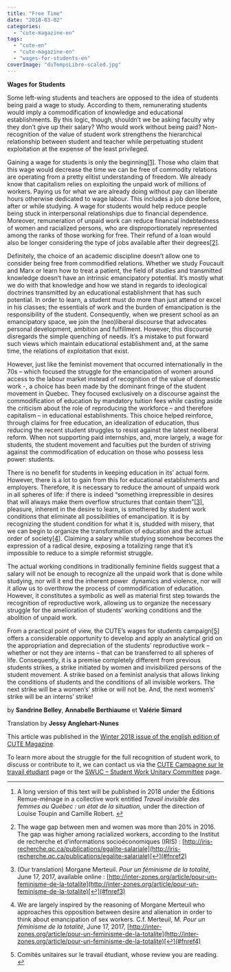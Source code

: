 ```yaml
---
title: "Free Time"
date: "2018-03-02"
categories: 
  - "cute-magazine-en"
tags: 
  - "cute-en"
  - "cute-magazine-en"
  - "wages-for-students-en"
coverImage: "duTempsLibre-scaled.jpg"
---
```


**Wages for Students**

Some left-wing students and teachers are opposed to the idea of students being paid a wage to study. According to them, remunerating students would imply a commodification of knowledge and educational establishments. By this logic, though, shouldn’t we be asking faculty why they don’t give up their salary? Who would work without being paid? Non-recognition of the value of student work strengthens the hierarchical relationship between student and teacher while perpetuating student exploitation at the expense of the least privileged.

Gaining a wage for students is only the beginning[\[1\]](#fn1). Those who claim that this wage would decrease the time we can be free of commodity relations are operating from a pretty elitist understanding of freedom. We already know that capitalism relies on exploiting the unpaid work of millions of workers. Paying us for what we are already doing without pay can liberate hours otherwise dedicated to wage labour. This includes a job done before, after or while studying. A wage for students would help reduce people being stuck in interpersonal relationships due to financial dependence. Moreover, remuneration of unpaid work can reduce financial indebtedness of women and racialized persons, who are disproportionately represented among the ranks of those working for free. Their refund of a loan would also be longer considering the type of jobs available after their degrees[\[2\]](#fn2).

Definitely, the choice of an academic discipline doesn’t allow one to consider being free from commodified relations. Whether we study Foucault and Marx or learn how to treat a patient, the field of studies and transmitted knowledge doesn’t have an intrinsic emancipatory potential. It’s mostly what we do with that knowledge and how we stand in regards to ideological doctrines transmitted by an educational establishment that has such potential. In order to learn, a student must do more than just attend or excel in his classes; the essentials of work and the burden of emancipation is the responsibility of the student. Consequently, when we present school as an emancipatory space, we join the (neo)liberal discourse that advocates personal development, ambition and fulfillment. However, this discourse disregards the simple quenching of needs. It’s a mistake to put forward such views which maintain educational establishment and, at the same time, the relations of exploitation that exist.

However, just like the feminist movement that occurred internationally in the 70s – which focused the struggle for the emancipation of women around access to the labour market instead of recognition of the value of domestic work -, a choice has been made by the dominant fringe of the student movement in Quebec. They focused exclusively on a discourse against the commodification of education by mandatory tuition fees while casting aside the criticism about the role of reproducing the workforce – and therefore capitalism – in educational establishments. This choice helped reinforce, through claims for free education, an idealization of education, thus reducing the recent student struggles to resist against the latest neoliberal reform. When not supporting paid internships, and, more largely, a wage for students, the student movement and faculties put the burden of striving against the commodification of education on those who possess less power: students.

There is no benefit for students in keeping education in its’ actual form. However, there is a lot to gain from this for educational establishments and employers. Therefore, it is necessary to reduce the amount of unpaid work in all spheres of life: if there is indeed “something irrepressible in desires that will always make them overflow structures that contain them”[\[3\]](#fn3), pleasure, inherent in the desire to learn, is smothered by student work conditions that eliminate all possibilities of emancipation. It is by recognizing the student condition for what it is, studded with misery, that we can begin to organize the transformation of education and the actual order of society[\[4\]](#fn4). Claiming a salary while studying somehow becomes the expression of a radical desire, exposing a totalizing range that it’s impossible to reduce to a simple reformist struggle.

The actual working conditions in traditionally feminine fields suggest that a salary will not be enough to recognize all the unpaid work that is done while studying, nor will it end the inherent power  dynamics and violence, nor will it allow us to overthrow the process of commodification of education. However, it constitutes a symbolic as well as material first step towards the recognition of reproductive work, allowing us to organize the necessary struggle for the amelioration of students’ working conditions and the abolition of unpaid work.

From a practical point of view, the CUTE’s wages for students campaign[\[5\]](#fn5) offers a considerable opportunity to develop and apply an analytical grid on the appropriation and depreciation of the students’ reproductive work – whether or not they are interns – that can be transferred to all spheres of life. Consequently, it is a premise completely different from previous students strikes, a strike initiated by women and invisibilized persons of the student movement. A strike based on a feminist analysis that allows linking the conditions of students and the conditions of all invisible workers. The next strike will be a women’s’ strike or will not be. And, the next women’s’ strike will be an interns’ strike!

by **Sandrine Belley**, **Annabelle Berthiaume** et **Valérie Simard**

Translation by **Jessy Anglehart-Nunes**

This article was published in the [Winter 2018 issue of the english edition of CUTE Magazine](https://issuu.com/cute-mv/docs/cutemag3eweb_30_01_2018).

To learn more about the struggle for the full recognition of student work, to discuss or contribute to it, we can contact us via the [CUTE Campagne sur le travail étudiant](https://www.facebook.com/campagnetravailetudiant/) page or the [SWUC – Student Work Unitary Committee](https://www.facebook.com/swucwork/) page.

* * *

1. A long version of this text will be published in 2018 under the Éditions Remue-ménage in a collective work entitled _Travail invisible des femmes au Québec : un état de la situation,_ under the direction of Louise Toupin and Camille Robert. [↩︎](#fnref1)
    
2. The wage gap between men and women was more than 20% in 2016. The gap was higher among racialized workers, according to the Institut de recherche et d’informations socioéconomiques (IRIS) : [http://iris-recherche.qc.ca/publications/egalite-salariale](http://iris-recherche.qc.ca/publications/egalite-salariale)[↩︎](#fnref2)
    
3. (Our translation) Morgane Merteuil. _Pour un féminisme de la totalité_, June 17, 2017, available online : [http://inter-zones.org/article/pour-un-feminisme-de-la-totalite](http://inter-zones.org/article/pour-un-feminisme-de-la-totalite)[↩︎](#fnref3)
    
4. We are largely inspired by the reasoning of Morgane Merteuil who approaches this opposition between desire and alienation in order to think about emancipation of sex workers. C.f. Merteuil, M. _Pour un féminisme de la totalité_, June 17, 2017, [http://inter-zones.org/article/pour-un-feminisme-de-la-totalite](http://inter-zones.org/article/pour-un-feminisme-de-la-totalite)[↩︎](#fnref4)
    
5. Comités unitaires sur le travail étudiant, whose review you are reading. [↩︎](#fnref5)
